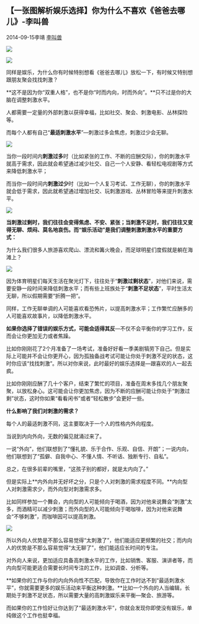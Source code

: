 ## 【一张图解析娱乐选择】你为什么不喜欢《爸爸去哪儿》-李叫兽

2014-09-15李靖 [李叫兽](https://mp.weixin.qq.com/s?__biz=MzA5NTMxOTczOA==&mid=200682015&idx=1&sn=165ac5f698928999a5e3f3602534be9e&scene=21&key=f001b101bcd9dcb699b4688bb816c251a3b76985b17b2033526b3bca2d5f7940f43ae718d79ed58523017a8cc8d4baa4977664ae5ebb3776839e916ace30027bf29dc73e134a2d5ae38a9357c1665328&ascene=7&uin=MjQwNzMxODYwNQ%3D%3D&devicetype=Windows+8&version=6203005d&pass_ticket=xOhI1VQDG%2FzwbhWgqYvgjLhswwNIUGjt8DUL4fp00EDxCVadhAwYny0MJ9B2H%2Fmr&winzoom=1.125##)

![](http://mmbiz.qpic.cn/mmbiz/As7mscS0UOBX8LMwRU7xMat7mq8wvPGxdmwh9Zt944vKdL3KEQV9G0azZvfic9ibicK4y5GDPmHb6EfEibOcZfEK6w/0?tp=webp&wxfrom=5)

![](http://mmbiz.qpic.cn/mmbiz/As7mscS0UOBX8LMwRU7xMat7mq8wvPGxpSDCaMicibT39YK86OibuuhlcT5sWEq6vGDpQ98LAiaUYCYodkX0jm3Aow/640?tp=webp&wxfrom=5&wx_lazy=1)

同样是娱乐，为什么你有时候特别想看《爸爸去哪儿》放松一下，有时候又特别想跟朋友聚会找找刺激？

**这不是因为你“双重人格”，也不是你“时而内向，时而外向”。**只不过是你的大脑在调整刺激水平。

人都需要一定量的外部刺激以获得幸福，比如社交、聚会、刺激电影、丛林探险等。

而每个人都有自己“**最适刺激水平**”—刺激过多会焦虑，刺激过少会无聊。

![](http://mmbiz.qpic.cn/mmbiz/As7mscS0UOBX8LMwRU7xMat7mq8wvPGxric4Lguho5ESEKohLjuIVxqhcnRWUjicon8TbumTStlWiaOJPaicS6uDPw/640?tp=webp&wxfrom=5&wx_lazy=1)

当你一段时间内**刺激过多**时（比如紧张的工作、不断的应酬交际），你的刺激水平就高于需求，因此就会希望通过减少社交、自己一个人安静、看轻松电视剧等方式来降低刺激水平；

而当你一段时间内**刺激过少**时（比如一个人复习考试、工作无聊），你的刺激水平就会低于需求，因此就希望通过增加社交、玩刺激游戏、丛林冒险等来提升刺激水平。

![](http://mmbiz.qpic.cn/mmbiz/As7mscS0UOBX8LMwRU7xMat7mq8wvPGxC6hVJJzQutHQ5udkH5QYJGymkern1MBIAjMwToRk7QxENWxNd3G63Q/640?tp=webp&wxfrom=5&wx_lazy=1)

**当刺激过剩时，我们往往会变得焦虑、不安、紧张；当刺激不足时，我们往往又变得无聊、烦闷、莫名地哀伤。而“娱乐活动”是我们调整刺激刺激水平的重要方式：**

为什么我们很多人旅游喜欢爬山、漂流和篝火晚会，而足球明星们度假就是躺在海滩上？

![](http://mmbiz.qpic.cn/mmbiz/As7mscS0UOBX8LMwRU7xMat7mq8wvPGxk3zibShYSnMtbWxQia0C4EURnCO1SatcdPzm0qcbJSho6WpJGiaHl3IJA/640?tp=webp&wxfrom=5&wx_lazy=1)

因为体育明星们每天生活在聚光灯下，往往处于“**刺激过剩状态**”，对他们来说，需要安静一段时间来降低刺激水平；而有些上班族处于“**刺激不足状态**”，平时生活太无聊，所以假期需要“折腾一把”。

同样，工作无聊单调的人可能喜欢看恐怖片，以提高刺激水平；工作繁忙应酬多的人可能喜欢故事片，以降低刺激水平。

**如果你选择了错误的娱乐方式，可能会适得其反**—不仅不会平衡你的学习工作，反而会让你更加无力或者焦躁。

比如你刚刚花了2个月准备了一场考试，准备好好看一季美剧犒劳下自己。但是实际上可能并不会让你更开心，因为孤独备战考试可能让你处于刺激不足的状态，这时你应该“找找刺激”。所以对你来说，此时最好的娱乐选择是—跟喜欢的人一起去疯。

比如你刚刚应酬了几十个客户，结束了繁忙的项目，准备在周末多找几个朋友聚聚，以放松身心。这可能会让你更加焦虑，因为不断的应酬可能让你处于“刺激过剩”状态，这时你如果“看看闲书”或者“轻松散步”会更好一些。

**什么影响了我们对刺激的需求？**

每个人的最适刺激不同，这主要取决于一个人的性格内外向程度。

当说到内向外向，无数的偏见就涌过来了。

一说“外向”，他们联想到了“懂礼貌、乐于合作、乐观、自信、开朗”；一说内向，他们联想到了“孤僻、自我中心、不懂人情、不听话、独断专行、自私”。

总之，在很多前辈的嘴里，“这孩子别的都好，就是太内向了。”

但是实际上**内外向并无好坏之分，只是个人对刺激的需求程度不同。**内向型人对刺激需求少，而外向型对刺激需求多。

比如同样参加一个舞会，内向型的人可能倾向于喝酒，因为对他来说舞会“刺激”太多，而酒精可以减少刺激；而外向型的人可能倾向于喝咖啡，因为对他来说舞会“不够刺激”，而咖啡因可以提高刺激。

![](http://mmbiz.qpic.cn/mmbiz/As7mscS0UOBX8LMwRU7xMat7mq8wvPGxyywZpsSjcFyfibdJApMnf17ARFNRWpr3l2pTFvfpcEjTbHEroVtiaMpA/640?tp=webp&wxfrom=5&wx_lazy=1)

所以外向人优势是不那么容易觉得“太刺激了”，他们能适应更频繁的社交；而内向人的优势是不那么容易觉得“太无聊了”，他们能适应长时间的专注。

对外向人来说，更加适应具备高刺激水平的工作，比如销售、客服、演讲者等，而内向型可能更适合需要长时间专注的工作，比如调查、分析等。

**如果你的工作与你的内向外向性不匹配，导致你在工作时达不到“最适刺激水平”，你就需要更多的娱乐活动来平衡这种刺激。**比如一个外向的人当编辑，长期处于刺激不足状态，所以需要大量的高刺激娱乐来平衡—聚会、旅游等。

而如果你的工作恰好让你达到了“最适刺激水平”，你就会发现你即使没有娱乐，单纯做这个工作也挺幸福。